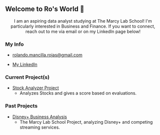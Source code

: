 ## Welcome to Ro's World 🦝

<p align="center">
I am an aspiring data analyst studying at The Marcy Lab School! I'm particularly interested in Business and Finance. If you want to connect, reach out to me via email or on my LinkedIn page below!
</p>

### My Info

- rolando.mancilla.rojas@gmail.com

- [My LinkedIn](https://www.linkedin.com/in/rolandoma33/)

### Current Project(s)

- [Stock Analyzer Project](https://github.com/ro-the-creator/Stocks-Analysis-Project)
   - Analyzes Stocks and gives a score based on evaluations.

### Past Projects

- [Disney+ Business Analysis](https://github.com/ro-the-creator/Disney---Streaming-Business-Analysis)
  - The Marcy Lab School Project, analyzing Disney+ and competing streaming services.

  
<!--
**ro-the-creator/ro-the-creator** is a ✨ _special_ ✨ repository because its `README.md` (this file) appears on your GitHub profile.

Here are some ideas to get you started:

- 🔭 I’m currently working on ...
- 🌱 I’m currently learning ...
- 👯 I’m looking to collaborate on ...
- 🤔 I’m looking for help with ...
- 💬 Ask me about ...
- 📫 How to reach me: ...
- 😄 Pronouns: ...
- ⚡ Fun fact: ...
-->

